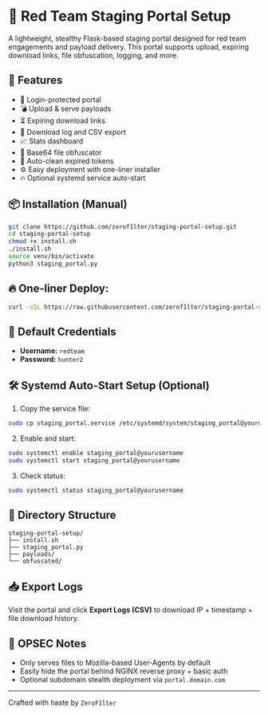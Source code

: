 # 🧠 Red Team Staging Portal Setup

A lightweight, stealthy Flask-based staging portal designed for red team engagements and payload delivery. This portal supports upload, expiring download links, file obfuscation, logging, and more.

## 🚀 Features
- 🔐 Login-protected portal
- 💣 Upload & serve payloads
- ⏳ Expiring download links
- 📜 Download log and CSV export
- 📈 Stats dashboard
- 🧪 Base64 file obfuscator
- 🔄 Auto-clean expired tokens
- ⚙️ Easy deployment with one-liner installer
- 🔥 Optional systemd service auto-start

## 📦 Installation (Manual)
```bash
git clone https://github.com/zerof1lter/staging-portal-setup.git
cd staging-portal-setup
chmod +x install.sh
./install.sh
source venv/bin/activate
python3 staging_portal.py
```

## 🔥 One-liner Deploy:
```bash
curl -sSL https://raw.githubusercontent.com/zerof1lter/staging-portal-setup/main/install.sh | bash
```

## 🔐 Default Credentials
- **Username:** `redteam`
- **Password:** `hunter2`

## 🛠 Systemd Auto-Start Setup (Optional)
1. Copy the service file:
```bash
sudo cp staging_portal.service /etc/systemd/system/staging_portal@yourusername.service
```

2. Enable and start:
```bash
sudo systemctl enable staging_portal@yourusername
sudo systemctl start staging_portal@yourusername
```

3. Check status:
```bash
sudo systemctl status staging_portal@yourusername
```

## 📂 Directory Structure
```
staging-portal-setup/
├── install.sh
├── staging_portal.py
├── payloads/
└── obfuscated/
```

## 📥 Export Logs
Visit the portal and click **Export Logs (CSV)** to download IP + timestamp + file download history.

## 🎯 OPSEC Notes
- Only serves files to Mozilla-based User-Agents by default
- Easily hide the portal behind NGINX reverse proxy + basic auth
- Optional subdomain stealth deployment via `portal.domain.com`

---

Crafted with haste by `ZeroF1lter`
